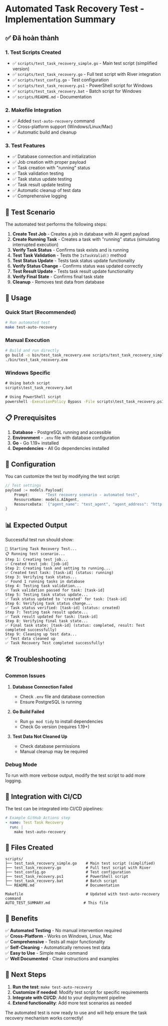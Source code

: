 # Automated Task Recovery Test - Implementation Summary

## ✅ Đã hoàn thành

### 1. Test Scripts Created
- ✅ `scripts/test_task_recovery_simple.go` - Main test script (simplified version)
- ✅ `scripts/test_task_recovery.go` - Full test script with River integration
- ✅ `scripts/test_config.go` - Test configuration
- ✅ `scripts/test_task_recovery.ps1` - PowerShell script for Windows
- ✅ `scripts/test_task_recovery.bat` - Batch script for Windows
- ✅ `scripts/README.md` - Documentation

### 2. Makefile Integration
- ✅ Added `test-auto-recovery` command
- ✅ Cross-platform support (Windows/Linux/Mac)
- ✅ Automatic build and cleanup

### 3. Test Features
- ✅ Database connection and initialization
- ✅ Job creation with proper payload
- ✅ Task creation with "running" status
- ✅ Task validation testing
- ✅ Task status update testing
- ✅ Task result update testing
- ✅ Automatic cleanup of test data
- ✅ Comprehensive logging

## 🧪 Test Scenario

The automated test performs the following steps:

1. **Create Test Job** - Creates a job in database with AI agent payload
2. **Create Running Task** - Creates a task with "running" status (simulating interrupted execution)
3. **Verify Task Status** - Confirms task exists and is running
4. **Test Task Validation** - Tests the `IsTaskValid()` method
5. **Test Status Update** - Tests task status update functionality
6. **Verify Status Change** - Confirms status was updated correctly
7. **Test Result Update** - Tests task result update functionality
8. **Verify Final State** - Confirms final task state
9. **Cleanup** - Removes test data from database

## 🚀 Usage

### Quick Start (Recommended)
```bash
# Run automated test
make test-auto-recovery
```

### Manual Execution
```bash
# Build and run directly
go build -o bin/test_task_recovery.exe scripts/test_task_recovery_simple.go
./bin/test_task_recovery.exe
```

### Windows Specific
```cmd
# Using batch script
scripts\test_task_recovery.bat

# Using PowerShell script
powershell -ExecutionPolicy Bypass -File scripts\test_task_recovery.ps1
```

## 📋 Prerequisites

1. **Database** - PostgreSQL running and accessible
2. **Environment** - `.env` file with database configuration
3. **Go** - Go 1.19+ installed
4. **Dependencies** - All Go dependencies installed

## 🔧 Configuration

You can customize the test by modifying the test script:

```go
// Test settings
payload := models.Payload{
    Prompt:       "Test recovery scenario - automated test",
    ResourceName: models.AIAgent,
    ResourceData: `{"agent_name": "test_agent", "agent_address": "http://localhost:8080"}`,
}
```

## 📊 Expected Output

Successful test run should show:

```
🚀 Starting Task Recovery Test...
📋 Running test scenario...
Step 1: Creating test job...
✅ Created test job: [job-id]
Step 2: Creating task and setting to running...
✅ Created test task: [task-id] (status: running)
Step 3: Verifying task status...
✅ Found 1 running tasks in database
Step 4: Testing task validation...
✅ Task validation passed for task: [task-id]
Step 5: Testing task status update...
✅ Task status updated to 'created' for task: [task-id]
Step 6: Verifying task status change...
✅ Task status verified: [task-id] (status: created)
Step 7: Testing task result update...
✅ Task result updated for task: [task-id]
Step 8: Verifying final task state...
✅ Final task state: [task-id] (status: completed, result: Test completed successfully)
Step 9: Cleaning up test data...
✅ Test data cleaned up
✅ Task Recovery Test completed successfully!
```

## 🛠️ Troubleshooting

### Common Issues

1. **Database Connection Failed**
   - Check `.env` file and database connection
   - Ensure PostgreSQL is running

2. **Go Build Failed**
   - Run `go mod tidy` to install dependencies
   - Check Go version (requires 1.19+)

3. **Test Data Not Cleaned Up**
   - Check database permissions
   - Manual cleanup may be required

### Debug Mode

To run with more verbose output, modify the test script to add more logging.

## 🔄 Integration with CI/CD

The test can be integrated into CI/CD pipelines:

```yaml
# Example GitHub Actions step
- name: Test Task Recovery
  run: |
    make test-auto-recovery
```

## 📝 Files Created

```
scripts/
├── test_task_recovery_simple.go    # Main test script (simplified)
├── test_task_recovery.go           # Full test script with River
├── test_config.go                  # Test configuration
├── test_task_recovery.ps1          # PowerShell script
├── test_task_recovery.bat          # Batch script
└── README.md                       # Documentation

Makefile                            # Updated with test-auto-recovery command
AUTO_TEST_SUMMARY.md               # This file
```

## 🎯 Benefits

✅ **Automated Testing** - No manual intervention required  
✅ **Cross-Platform** - Works on Windows, Linux, Mac  
✅ **Comprehensive** - Tests all major functionality  
✅ **Self-Cleaning** - Automatically removes test data  
✅ **Easy to Use** - Simple make command  
✅ **Well Documented** - Clear instructions and examples  

## 🚀 Next Steps

1. **Run the test**: `make test-auto-recovery`
2. **Customize if needed**: Modify test script for specific requirements
3. **Integrate with CI/CD**: Add to your deployment pipeline
4. **Extend functionality**: Add more test scenarios as needed

The automated test is now ready to use and will help ensure the task recovery mechanism works correctly!